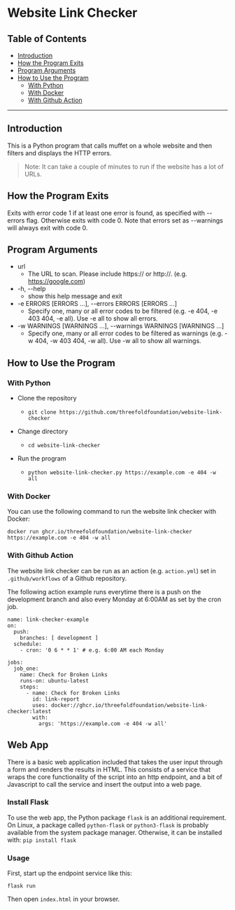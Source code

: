 <h1> Website Link Checker </h1>

<h2> Table of Contents </h2>

- [Introduction](#introduction)
- [How the Program Exits](#how-the-program-exits)
- [Program Arguments](#program-arguments)
- [How to Use the Program](#how-to-use-the-program)
  - [With Python](#with-python)
  - [With Docker](#with-docker)
  - [With Github Action](#with-github-action)

***

## Introduction

This is a Python program that calls muffet on a whole website and then filters and displays the HTTP errors.

> Note: It can take a couple of minutes to run if the website has a lot of URLs.

## How the Program Exits

Exits with error code 1 if at least one error is found, as specified with --errors
flag. Otherwise exits with code 0. Note that errors set as --warnings will always exit with code 0.

## Program Arguments

* url
  * The URL to scan. Please include https:// or http://. (e.g. https://google.com)
* -h, --help            
  * show this help message and exit
* -e ERRORS [ERRORS ...], --errors ERRORS [ERRORS ...]
  * Specify one, many or all error codes to be filtered (e.g. -e 404, -e 403 404, -e all). Use -e all to show all errors.
* -w WARNINGS [WARNINGS ...], --warnings WARNINGS [WARNINGS ...]
  * Specify one, many or all error codes to be filtered as warnings (e.g. -w 404, -w 403 404, -w all). Use -w all to show all warnings.

## How to Use the Program

### With Python

* Clone the repository
  * ```
    git clone https://github.com/threefoldfoundation/website-link-checker
    ```
* Change directory
  * ```
    cd website-link-checker
    ```
* Run the program
  * ```
    python website-link-checker.py https://example.com -e 404 -w all
    ```

### With Docker

You can use the following command to run the website link checker with Docker:

```
docker run ghcr.io/threefoldfoundation/website-link-checker https://example.com -e 404 -w all
```

### With Github Action

The website link checker can be run as an action (e.g. `action.yml`) set in `.github/workflows` of a Github repository.

The following action example runs everytime there is a push on the development branch and also every Monday at 6:00AM as set by the cron job.

```
name: link-checker-example
on:
  push:
    branches: [ development ]
  schedule:
    - cron: '0 6 * * 1' # e.g. 6:00 AM each Monday

jobs:
  job_one:
    name: Check for Broken Links
    runs-on: ubuntu-latest
    steps:
      - name: Check for Broken Links
        id: link-report
        uses: docker://ghcr.io/threefoldfoundation/website-link-checker:latest
        with:
          args: 'https://example.com -e 404 -w all'
```

## Web App

There is a basic web application included that takes the user input through a form and renders the results in HTML. This consists of a service that wraps the core functionality of the script into an http endpoint, and a bit of Javascript to call the service and insert the output into a web page.

### Install Flask

To use the web app, the Python package `flask` is an additional requirement. On Linux, a package called `python-flask` or `python3-flask` is probably available from the system package manager. Otherwise, it can be installed with: `pip install flask`

### Usage

First, start up the endpoint service like this:

```
flask run
```

Then open `index.html` in your browser.
